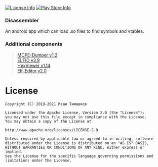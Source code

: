 [![License Info](https://img.shields.io/badge/license-Apache-blue.svg?style=flat-square)](https://github.com/TimScriptov/Disassembler) [![Play Store Info](https://img.shields.io/badge/Play_Store-v3.1-blue.svg?style=flat-square)](https://play.google.com/store/apps/details?id=com.mcal.disassembler)

### Disassembler
An android app which can load .so files to find symbols and vtables.

### Additional components
> [MCPE-Dumper v1.2][3]<br>
> [ELFIO v3.9][1]<br>
> [HexViewer v1.14][2]<br>
> [Elf-Editor v2.0][4]<br>
>
[1]: https://github.com/serge1/ELFIO
[2]: https://github.com/Keidan/HexViewer
[3]: https://github.com/uebian/MCPE-Dumper
[4]: https://github.com/ha1vk/Elf-Editor

# License
    Copyright (C) 2019-2021 Иван Тимашков

    Licensed under the Apache License, Version 2.0 (the "License");
    you may not use this file except in compliance with the License.
    You may obtain a copy of the License at

    http://www.apache.org/licenses/LICENSE-2.0

    Unless required by applicable law or agreed to in writing, software
    distributed under the License is distributed on an "AS IS" BASIS,
    WITHOUT WARRANTIES OR CONDITIONS OF ANY KIND, either express or implied.
    See the License for the specific language governing permissions and
    limitations under the License.

